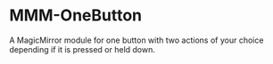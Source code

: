 # MMM-OneButton
A MagicMirror module for one button with two actions of your choice depending if it is pressed or held down.
